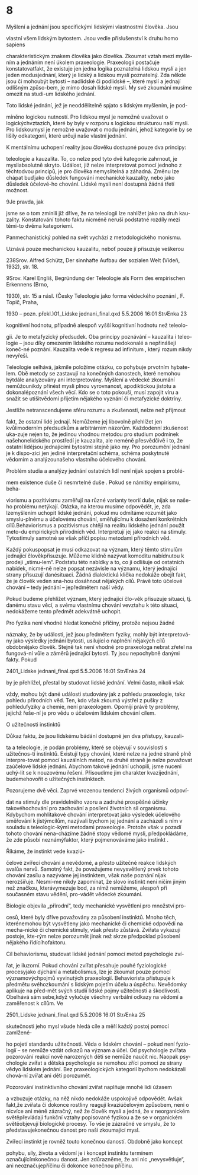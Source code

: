 # 8

Myšlení a jednání jsou specifickými lidskými vlastnostmi člověka. Jsou

vlastní všem lidským bytostem. Jsou vedle příslušenství k druhu homo sapiens

charakteristickým znakem člověka jako člověka. Zkoumat vztah mezi myšle-ním a jednáním není úkolem praxeologie. Praxeologii postačuje konstatovatfakt, že existuje jen jedna logika poznatelná lidskou myslí a jen jeden modusjednání, který je lidský a lidskou myslí poznatelný. Zda někde jsou či mohoubýt bytosti – nadlidské či podlidské –, které myslí a jednají odlišným způso-bem, je mimo dosah lidské mysli. My své zkoumání musíme omezit na studi-um lidského jednání.

Toto lidské jednání, jež je neoddělitelně spjato s lidským myšlením, je pod-

míněno logickou nutností. Pro lidskou mysl je nemožné uvažovat o logickýchvztazích, které by byly v rozporu s logickou strukturou naší mysli. Pro lidskoumysl je nemožné uvažovat o modu jednání, jehož kategorie by se lišily odkategorií, které určují naše vlastní jednání.

K mentálnímu uchopení reality jsou člověku dostupné pouze dva principy:

teleologie a kauzalita. To, co nelze pod tyto dvě kategorie zahrnout, je mysliabsolutně skryto. Událost, již nelze interpretovat pomocí jednoho z těchtodvou principů, je pro člověka nemyslitelná a záhadná. Změnu lze chápat buďjako důsledek fungování mechanické kauzality, nebo jako důsledek účelové-ho chování. Lidské mysli není dostupná žádná třetí možnost.

9Je pravda, jak

jsme se o tom zmínili již dříve, že na teleologii lze nahlížet jako na druh kau-zality. Konstatování tohoto faktu nicméně neruší podstatné rozdíly mezi těmi-to dvěma kategoriemi.

Panmechanistický pohled na svět vychází z metodologického monismu.

Uznává pouze mechanickou kauzalitu, neboť pouze jí přisuzuje veškerou

238Srov. Alfred Schütz, Der sinnhafte Aufbau der sozialen Welt (Vídeň, 1932), str. 18.

9Srov. Karel Engliš, Begründung der Teleologie als Form des empirischen Erkennens (Brno,

1930), str. 15 a násl. (Česky Teleologie jako forma vědeckého poznání , F. Topič, Praha,

1930 – pozn. překl.)01_Lidske jednani_final.qxd 5.5.2006 16:01 StrÆnka 23

kognitivní hodnotu, případně alespoň vyšší kognitivní hodnotu než teleolo-

gii. Je to metafyzický předsudek. Oba principy poznávání – kauzalita i teleo-logie – jsou díky omezením lidského rozumu nedokonalé a nepřinášejí koneč-né poznání. Kauzalita vede k regresu ad infinitum , který rozum nikdy nevyřeší.

Teleologie selhává, jakmile položíme otázku, co pohybuje prvotním hybate-lem. Obě metody se zastavují na konečných danostech, které nemohou býtdále analyzovány ani interpretovány. Myšlení a vědecké zkoumání nemůžounikdy přinést mysli plnou vyrovnanost, apodiktickou jistotu a dokonalépoznání všech věcí. Kdo se o toto pokouší, musí zapojit víru a snažit se utišitvědomí přijetím nějakého vyznání či metafyzické doktríny.

Jestliže netranscendujeme sféru rozumu a zkušenosti, nelze než přijmout

fakt, že ostatní lidé jednají. Nemůžeme jej libovolně přehlížet jen kvůlimoderním předsudkům a arbitrárním názorům. Každodenní zkušenost uka-zuje nejen to, že jedinou vhodnou metodou pro studium podmínek našehonelidského prostředí je kauzalita, ale neméně přesvědčivě i to, že ostatní lidéjsou jednajícími bytostmi stejně jako my. Pro porozumění jednání je k dispo-zici jen jediné interpretační schéma, schéma poskytnuté vědomím a analýzounašeho vlastního účelového chování.

Problém studia a analýzy jednání ostatních lidí není nijak spojen s problé-

mem existence duše či nesmrtelné duše . Pokud se námitky empirismu, beha-

viorismu a pozitivismu zaměřují na různé varianty teorií duše, nijak se naše-ho problému netýkají. Otázka, na kterou musíme odpovědět, je, zda lzemyšlením uchopit lidské jednání, pokud mu odmítáme rozumět jako smyslu-plnému a účelovému chování, směřujícímu k dosažení konkrétních cílů.Behaviorismus a pozitivismus chtějí na realitu lidského jednání použít meto-du empirických přírodních věd. Interpretují jej jako reakci na stimuly. Tytostimuly samotné se však příčí popisu metodami přírodních věd.

Každý pokuspopsat je musí odkazovat na význam, který těmto stimulům jednající člověkpřisuzuje. Můžeme klidně nazývat komoditu nabídnutou k prodeji „stimu-lem“. Podstatu této nabídky a to, co ji odlišuje od ostatních nabídek, nicmé-ně nelze popsat nezávisle na významu, který jednající strany přisuzují danésituaci. Žádná dialektická klička nedokáže obejít fakt, že je člověk veden sna-hou dosáhnout nějakých cílů. Právě toto účelové chování – tedy jednání – jepředmětem naší vědy.

Pokud budeme přehlížet význam, který jednající člo-věk přisuzuje situaci, tj. danému stavu věcí, a svému vlastnímu chování vevztahu k této situaci, nedokážeme tento předmět adekvátně uchopit.

Pro fyzika není vhodné hledat konečné příčiny, protože nejsou žádné

náznaky, že by události, jež jsou předmětem fyziky, mohly být interpretová-ny jako výsledky jednání bytosti, usilující o naplnění nějakých cílů obdobnějako člověk. Stejně tak není vhodné pro praxeologa nebrat zřetel na fungová-ní vůle a záměrů jednající bytosti. Ty jsou nepochybně danými fakty. Pokud

2401_Lidske jednani_final.qxd 5.5.2006 16:01 StrÆnka 24

by je přehlížel, přestal by studovat lidské jednání. Velmi často, nikoli však

vždy, mohou být dané události studovány jak z pohledu praxeologie, takz pohledu přírodních věd. Ten, kdo však zkoumá výstřel z pušky z pohledufyziky a chemie, není praxeologem. Opomíjí právě ty problémy, jejichž řeše-ní je pro vědu o účelovém lidském chování cílem.

O užitečnosti instinktů

Důkaz faktu, že jsou lidskému bádání dostupné jen dva přístupy, kauzali-

ta a teleologie, je podán problémy, které se objevují v souvislosti s užitečnos-tí instinktů. Existují typy chování, které nelze na jedné straně plně interpre-tovat pomocí kauzálních metod, na druhé straně je nelze považovat zaúčelové lidské jednání. Abychom takové jednání uchopili, jsme nuceni uchý-lit se k nouzovému řešení. Přisoudíme jim charakter kvazijednání, budemehovořit o užitečných instinktech.

Pozorujeme dvě věci. Zaprvé vrozenou tendenci živých organismů odpoví-

dat na stimuly dle pravidelného vzoru a zadruhé prospěšné účinky takovéhochování pro zachování a posílení životních sil organismu. Kdybychom mohlitakové chování interpretovat jako výsledek účelového směřování k jistýmcílům, nazývali bychom jej jednání a zacházeli s ním v souladu s teleologic-kými metodami praxeologie. Protože však v pozadí tohoto chování nena-cházíme žádné stopy vědomé mysli, předpokládáme, že zde působí neznámýfaktor, který pojmenováváme jako instinkt .

Říkáme, že instinkt vede kvaziú-

čelové zvířecí chování a nevědomé, a přesto užitečné reakce lidských svalůa nervů. Samotný fakt, že považujeme nevysvětlený prvek tohoto chování zasílu a nazýváme jej instinktem, však naše poznání nijak nerozšiřuje. Nesmí-me nikdy zapomínat, že slovo instinkt není ničím jiným než značkou, kterávymezuje bod, za nímž nemůžeme, alespoň při současném stavu vědění, pro-vádět vědecké zkoumání.

Biologie objevila „přírodní“, tedy mechanické vysvětlení pro množství pro-

cesů, které byly dříve považovány za působení instinktů. Mnoho těch, kterénemohou být vysvětleny jako mechanické či chemické odpovědi na mecha-nické či chemické stimuly, však přesto zůstává. Zvířata vykazují postoje, kte-rým nelze porozumět jinak než skrze předpoklad působení nějakého řídícíhofaktoru.

Cíl behaviorismu, studovat lidské jednání pomocí metod psychologie zví-

řat, je iluzorní. Pokud chování zvířat přesahuje pouhé fyziologické procesyjako dýchání a metabolismus, lze je zkoumat pouze pomocí významovýchpojmů vyvinutých praxeologií. Behaviorista přistupuje k předmětu svéhozkoumání s lidským pojetím účelu a úspěchu. Nevědomky aplikuje na před-mět svých studií lidské pojmy užitečnosti a škodlivosti. Obelhává sám sebe,když vylučuje všechny verbální odkazy na vědomí a zaměřenost k cílům. Ve

2501_Lidske jednani_final.qxd 5.5.2006 16:01 StrÆnka 25

skutečnosti jeho mysl všude hledá cíle a měří každý postoj pomocí zamlžené-

ho pojetí standardu užitečnosti. Věda o lidském chování – pokud není fyzio-logií – se nemůže vzdát odkazů na význam a účel. Od psychologie zvířata pozorování reakcí nově narozených dětí se nemůže naučit nic. Naopak psy-chologie zvířat a dětská psychologie se nemohou zříci pomoci ze strany vědyo lidském jednání. Bez praxeologických kategorií bychom nedokázali chová-ní zvířat ani dětí porozumět.

Pozorování instinktivního chování zvířat naplňuje mnohé lidi úžasem

a vzbuzuje otázky, na něž nikdo nedokáže uspokojivě odpovědět. Avšak fakt,že zvířata či dokonce rostliny reagují kvaziúčelovým způsobem, není o nicvíce ani méně zázračný, než že člověk myslí a jedná, že v neorganickém světěpřevládají funkční vztahy popisované fyzikou a že se v organickém světěobjevují biologické procesy. To vše je zázračné ve smyslu, že to představujekonečnou danost pro naši zkoumající mysl.

Zvířecí instinkt je rovněž touto konečnou daností. Obdobně jako koncept

pohybu, síly, života a vědomí je i koncept instinktu termínem označujícímkonečnou danost. Jen zdůrazněme, že ani nic „nevysvětluje“, ani neoznačujepříčinu či dokonce konečnou příčinu.

